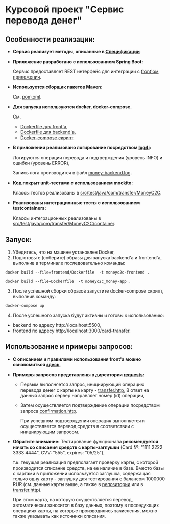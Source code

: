 # Курсовой проект "Сервис перевода денег"

## Особенности реализации:


- **Сервис реализует методы, описанные в [Спецификации](https://github.com/netology-code/jd-homeworks/blob/master/diploma/MoneyTransferServiceSpecification.yaml)**


- **Приложение разработано с использованием Spring Boot:**

  Сервис предоставляет REST интерфейс для интеграции с [front'ом приложения](frontend/card-transfer-front).


- **Используется сборщик пакетов Maven:**

  См.  [pom.xml](pom.xml).


- **Для запуска используются docker, docker-compose.**

  См.
     - [Dockerfile для front'a](frontend/Dockerfile),
     - [Dockerfile для backend'a](Dockerfile),
     - [Docker-compose скрипт](docker-compose.yml).
     

- **В приложении реализовано логирование посредством [log4j](src/main/resources/log4j.properties):**

  Логируются операции перевода и подтверждения (уровень INFO) и ошибки (уровень ERROR),

  Запись лога производится в файл [money-backend.log](log/money-backend.log).


- **Код покрыт unit-тестами с использованием mockito:**

  Классы тестов реализованы в [src/test/java/com/transfer/MoneyC2C](src/test/java/com/transfer/MoneyC2C).


- **Реализованы интеграционные тесты с использованием testcontainers:**

  Классы интеграционных реализованы в [src/test/java/com/transfer/MoneyC2C/container](src/test/java/com/transfer/MoneyC2C/container).

## Запуск:

1. Убедитесь, что на машине установлен Docker,
2. Подготовьте (соберите) образы для запуска backend'a и frontend'a, выполнив в терминале последовательно команды:
```
docker build --file=frontend/Dockerfile  -t moneyc2c-frontend .

docker build --file=Dockerfile  -t moneyc2c_money-app .
```
3. После успешной сборки образов запустите docker-compose скрипт, выполнив команду:

```
docker-compose up
```
4. После успешного запуска будут активны и готовы к использованию:
- backend по адресу http://localhost:5500,
- frontend по адресу http://localhost:3000/card-transfer.

## Использование и примеры запросов:
- **С описанием и правилами использования front'а можно ознакомиться [здесь](frontend/card-transfer-front/README.md),**


- **Примеры запросов представлены в директории [requests](src/test/java/com/transfer/MoneyC2C/requests):**

   - Первым выполняется запрос, инициирующий операцию перевода денег с карты на карту - [transfer.http](com/transfer/MoneyC2C/requests/transfer.http),
     В ответ на данный запрос сервер направляет номер (id) операции, 
   - Затем осуществляется подтверждение операции посредством запроса [confirmation.http](com/transfer/MoneyC2C/requests/confirmation.http).
   
     При успешном подтверждении операция выполняется и осуществляется перевод средств в соответствии с инициирующим запросом.
  

- **Обратите внимание:** Тестирование функционала **рекомендуется начать со списания средств с карты-заглушки** (Card №: "1111 2222 3333 4444", CVV: "555", expires: "05/25"),
   
   т.к. текущая реализация предполагает проверку карты, с которой производится списание средств, на ее наличие в базе. Вместо базы с картами в приложении используется заглушка, содержащая только одну карту - заглушку для тестирования с балансом 1000000 RUR (см. данные карты выше, а также в [репозитории](src/main/java/com/transfer/MoneyC2C/repository/TransferRepository.java) или в [transfer.http](com/transfer/MoneyC2C/requests/transfer.http)).

   При этом карта, на которую осуществляется перевод, автоматически заносится в базу данных, поэтому в последующих операциях карты, на которые производились зачисления, можно также указывать как источники списания.
